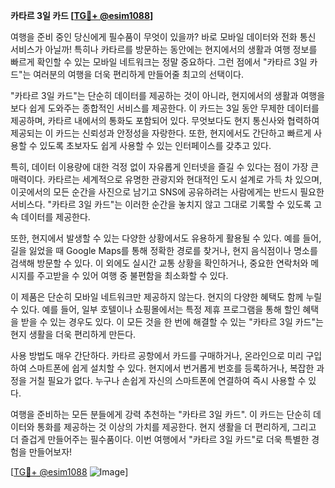 **카타르 3일 카드 [[TG💪+ @esim1088](https://t.me/s/esim1088)]**

여행을 준비 중인 당신에게 필수품이 무엇이 있을까? 바로 모바일 데이터와 전화 통신 서비스가 아닐까! 특히나 카타르를 방문하는 동안에는 현지에서의 생활과 여행 정보를 빠르게 확인할 수 있는 모바일 네트워크는 정말 중요하다. 그런 점에서 "카타르 3일 카드"는 여러분의 여행을 더욱 편리하게 만들어줄 최고의 선택이다.

"카타르 3일 카드"는 단순히 데이터를 제공하는 것이 아니라, 현지에서의 생활과 여행을 보다 쉽게 도와주는 종합적인 서비스를 제공한다. 이 카드는 3일 동안 무제한 데이터를 제공하며, 카타르 내에서의 통화도 포함되어 있다. 무엇보다도 현지 통신사와 협력하여 제공되는 이 카드는 신뢰성과 안정성을 자랑한다. 또한, 현지에서도 간단하고 빠르게 사용할 수 있도록 초보자도 쉽게 사용할 수 있는 인터페이스를 갖추고 있다.

특히, 데이터 이용량에 대한 걱정 없이 자유롭게 인터넷을 즐길 수 있다는 점이 가장 큰 매력이다. 카타르는 세계적으로 유명한 관광지와 현대적인 도시 설계로 가득 차 있으며, 이곳에서의 모든 순간을 사진으로 남기고 SNS에 공유하려는 사람에게는 반드시 필요한 서비스다. "카타르 3일 카드"는 이러한 순간을 놓치지 않고 그대로 기록할 수 있도록 고속 데이터를 제공한다.

또한, 현지에서 발생할 수 있는 다양한 상황에서도 유용하게 활용될 수 있다. 예를 들어, 길을 잃었을 때 Google Maps를 통해 정확한 경로를 찾거나, 현지 음식점이나 명소를 검색해 방문할 수 있다. 이 외에도 실시간 교통 상황을 확인하거나, 중요한 연락처와 메시지를 주고받을 수 있어 여행 중 불편함을 최소화할 수 있다.

이 제품은 단순히 모바일 네트워크만 제공하지 않는다. 현지의 다양한 혜택도 함께 누릴 수 있다. 예를 들어, 일부 호텔이나 쇼핑몰에서는 특정 제휴 프로그램을 통해 할인 혜택을 받을 수 있는 경우도 있다. 이 모든 것을 한 번에 해결할 수 있는 "카타르 3일 카드"는 현지 생활을 더욱 편리하게 만든다.

사용 방법도 매우 간단하다. 카타르 공항에서 카드를 구매하거나, 온라인으로 미리 구입하여 스마트폰에 쉽게 설치할 수 있다. 현지에서 번거롭게 번호를 등록하거나, 복잡한 과정을 거칠 필요가 없다. 누구나 손쉽게 자신의 스마트폰에 연결하여 즉시 사용할 수 있다.

여행을 준비하는 모든 분들에게 강력 추천하는 "카타르 3일 카드". 이 카드는 단순히 데이터와 통화를 제공하는 것 이상의 가치를 제공한다. 현지 생활을 더 편리하게, 그리고 더 즐겁게 만들어주는 필수품이다. 이번 여행에서 "카타르 3일 카드"로 더욱 특별한 경험을 만들어보자!

[[TG💪+ @esim1088](https://t.me/s/esim1088) ![Image](https://i.postimg.cc/Y0z9fWf4/image.png)]